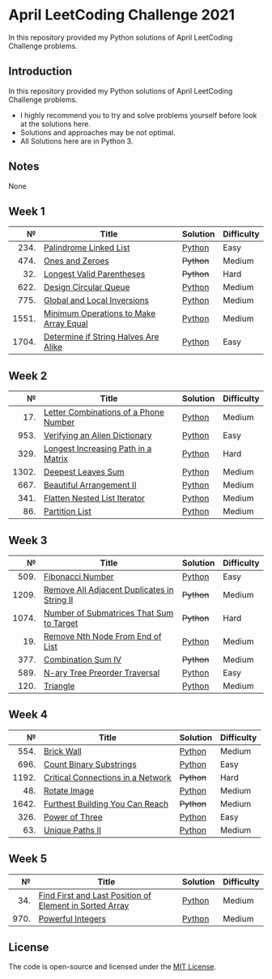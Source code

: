# April LeetCoding Challenge 2021
In this repository provided my Python solutions of April LeetCoding Challenge problems.

## Introduction
In this repository provided my Python solutions of April LeetCoding Challenge problems. 
- I highly recommend you to try and solve problems yourself before look at the solutions here.
- Solutions and approaches may be not optimal.
- All Solutions here are in Python 3.

## Notes
None

## Week 1
|№|Title|Solution|Difficulty|
| ----: | --- | --- | --- |
|234.|[Palindrome Linked List](https://leetcode.com/problems/palindrome-linked-list/)|[Python](/Easy/234.PalindromeLinkedList.py)|Easy|
|474.|[Ones and Zeroes](https://leetcode.com/problems/ones-and-zeroes/)|~~Python~~|Medium|
|32.|[Longest Valid Parentheses](https://leetcode.com/problems/longest-valid-parentheses/)|~~Python~~|Hard|
|622.|[Design Circular Queue](https://leetcode.com/problems/design-circular-queue/)|[Python](/Medium/622.DesignCircularQueue.py)|Medium|
|775.|[Global and Local Inversions](https://leetcode.com/problems/global-and-local-inversions/)|[Python](/Medium/775.GlobalandLocalInversions.py)|Medium|
|1551.|[Minimum Operations to Make Array Equal](https://leetcode.com/problems/minimum-operations-to-make-array-equal/)|[Python](/Medium/1551.MinimumOperationstoMakeArrayEqual.py)|Medium|
|1704.|[Determine if String Halves Are Alike](https://leetcode.com/problems/determine-if-string-halves-are-alike/)|[Python](/Easy/1704.DetermineifStringHalvesAreAlike.py)|Easy|

## Week 2
|№|Title|Solution|Difficulty|
| ----: | --- | --- | --- |
|17.|[Letter Combinations of a Phone Number](https://leetcode.com/problems/letter-combinations-of-a-phone-number/)|[Python](/Medium/17.LetterCombinationsofaPhoneNumber.py)|Medium|
|953.|[Verifying an Alien Dictionary](https://leetcode.com/problems/verifying-an-alien-dictionary/)|[Python](/Easy/953.VerifyinganAlienDictionary.py)|Easy|
|329.|[Longest Increasing Path in a Matrix](https://leetcode.com/problems/longest-increasing-path-in-a-matrix/)|[Python](/Hard/329.LongestIncreasingPathinaMatrix.py)|Hard|
|1302.|[Deepest Leaves Sum](https://leetcode.com/problems/deepest-leaves-sum/)|[Python](/Medium/1302.DeepestLeavesSum.py)|Medium|
|667.|[Beautiful Arrangement II](https://leetcode.com/problems/beautiful-arrangement-ii/)|[Python](/Medium/667.BeautifulArrangementII.py)|Medium|
|341.|[Flatten Nested List Iterator](https://leetcode.com/problems/flatten-nested-list-iterator/)|[Python](Medium/341.FlattenNestedListIterator.py)|Medium|
|86.|[Partition List](https://leetcode.com/problems/partition-list/)|[Python](/Medium/86.PartitionList.py)|Medium|

## Week 3
|№|Title|Solution|Difficulty|
| ----: | --- | --- | --- |
|509.|[Fibonacci Number](https://leetcode.com/problems/fibonacci-number/)|[Python](/Easy/509.FibonacciNumber(list).py)|Easy|
|1209.|[Remove All Adjacent Duplicates in String II](https://leetcode.com/problems/remove-all-adjacent-duplicates-in-string-ii/)|~~Python~~|Medium|
|1074.|[Number of Submatrices That Sum to Target](https://leetcode.com/problems/number-of-submatrices-that-sum-to-target/)|~~Python~~|Hard|
|19.|[Remove Nth Node From End of List](https://leetcode.com/problems/remove-nth-node-from-end-of-list/)|[Python](/Medium/19.RemoveNthNodeFromEndofList.py)|Medium|
|377.|[Combination Sum IV](https://leetcode.com/problems/combination-sum-iv/)|~~Python~~|Medium|
|589.|[N-ary Tree Preorder Traversal](https://leetcode.com/problems/n-ary-tree-preorder-traversal/)|[Python](/Easy/589.N-aryTreePreorderTraversal.py)|Easy|
|120.|[Triangle](https://leetcode.com/problems/triangle/)|[Python](/Medium/120.Triangle.py)|Medium|

## Week 4
|№|Title|Solution|Difficulty|
| ----: | --- | --- | --- |
|554.|[Brick Wall](https://leetcode.com/problems/brick-wall/)|[Python](/Medium/554.BrickWall.py)|Medium|
|696.|[Count Binary Substrings](https://leetcode.com/problems/count-binary-substrings/)|[Python](/Easy/696.CountBinarySubstrings.py)|Easy|
|1192.|[Critical Connections in a Network](https://leetcode.com/problems/critical-connections-in-a-network/)|~~Python~~|Hard|
|48.|[Rotate Image](https://leetcode.com/problems/rotate-image/)|[Python](/Medium/48.RotateImage.py)|Medium|
|1642.|[Furthest Building You Can Reach](https://leetcode.com/problems/furthest-building-you-can-reach/)|~~Python~~|Medium|
|326.|[Power of Three](https://leetcode.com/problems/power-of-three/)|[Python](/Easy/326.PowerofThree.py)|Easy|
|63.|[Unique Paths II](https://leetcode.com/problems/unique-paths-ii/)|[Python](/Medium/63.UniquePathsII.py)|Medium|

## Week 5
|№|Title|Solution|Difficulty|
| ----: | --- | --- | --- |
|34.|[Find First and Last Position of Element in Sorted Array](https://leetcode.com/problems/find-first-and-last-position-of-element-in-sorted-array/)|[Python](/Medium/34.FindFirstandLastPositionofElementinSortedArray(BinarySearch).py)|Medium|
|970.|[Powerful Integers](https://leetcode.com/problems/powerful-integers/)|[Python](/Easy/970.PowerfulIntegers.py)|Medium|

## License
The code is open-source and licensed under the [MIT License](/LICENSE).
